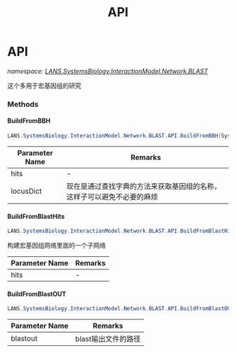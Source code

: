 ﻿---
title: API
---

# API
_namespace: [LANS.SystemsBiology.InteractionModel.Network.BLAST](N-LANS.SystemsBiology.InteractionModel.Network.BLAST.html)_

这个多用于宏基因组的研究



### Methods

#### BuildFromBBH
```csharp
LANS.SystemsBiology.InteractionModel.Network.BLAST.API.BuildFromBBH(System.Collections.Generic.IEnumerable{LANS.SystemsBiology.NCBI.Extensions.LocalBLAST.Application.BBH.BiDirectionalBesthit},System.Collections.Generic.Dictionary{System.String,System.String})
```


|Parameter Name|Remarks|
|--------------|-------|
|hits|-|
|locusDict|现在是通过查找字典的方法来获取基因组的名称，这样子可以避免不必要的麻烦|


#### BuildFromBlastHits
```csharp
LANS.SystemsBiology.InteractionModel.Network.BLAST.API.BuildFromBlastHits(System.Collections.Generic.IEnumerable{LANS.SystemsBiology.NCBI.Extensions.LocalBLAST.Application.BBH.BestHit},System.Collections.Generic.Dictionary{System.String,System.String})
```
构建宏基因组网络里面的一个子网络

|Parameter Name|Remarks|
|--------------|-------|
|hits|-|


#### BuildFromBlastOUT
```csharp
LANS.SystemsBiology.InteractionModel.Network.BLAST.API.BuildFromBlastOUT(System.String,System.Collections.Generic.Dictionary{System.String,System.String})
```


|Parameter Name|Remarks|
|--------------|-------|
|blastout|blast输出文件的路径|



